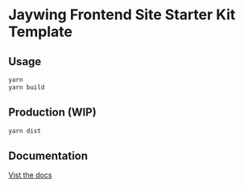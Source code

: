 # Jaywing Frontend Site Starter Kit Template

## Usage

```bash
yarn
yarn build
```

## Production (WIP)

```bash
yarn dist
```

## Documentation

[Vist the docs](https://jaywing.github.io/frontend-site-starter-kit-docs/)
